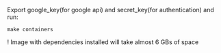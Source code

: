 Export google_key(for google api) and secret_key(for authentication) and run:

`make containers`

! Image with dependencies installed will take almost 6 GBs of space

